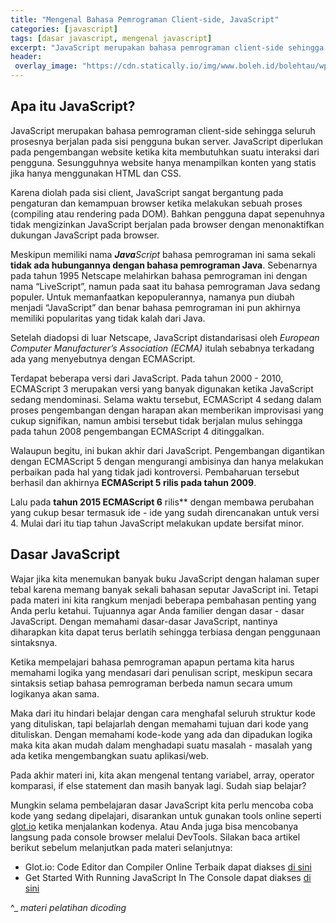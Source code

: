 ```yaml
---
title: "Mengenal Bahasa Pemrograman Client-side, JavaScript"
categories: [javascript]
tags: [dasar javascript, mengenal javascript]
excerpt: "JavaScript merupakan bahasa pemrograman client-side sehingga seluruh prosesnya berjalan pada sisi pengguna bukan server"
header:
 overlay_image: "https://cdn.statically.io/img/www.boleh.id/bolehtau/wp-content/uploads/2019/09/js.jpg"
---
```

## Apa itu JavaScript?

JavaScript merupakan bahasa pemrograman client-side sehingga seluruh prosesnya berjalan pada sisi pengguna bukan server. JavaScript diperlukan pada pengembangan website ketika kita membutuhkan suatu interaksi dari pengguna. Sesungguhnya website hanya menampilkan konten yang statis jika hanya menggunakan HTML dan CSS.

Karena diolah pada sisi client, JavaScript sangat bergantung pada pengaturan dan kemampuan browser ketika melakukan sebuah proses (compiling atau rendering pada DOM). Bahkan pengguna dapat sepenuhnya tidak mengizinkan JavaScript berjalan pada browser dengan menonaktifkan dukungan JavaScript pada browser.

Meskipun memiliki nama _**Java**Script_ bahasa pemrograman ini sama sekali **tidak ada hubungannya dengan bahasa pemrograman Java**. Sebenarnya pada tahun 1995 Netscape melahirkan bahasa pemrograman ini dengan nama “LiveScript”, namun pada saat itu bahasa pemrograman Java sedang populer. Untuk memanfaatkan kepopulerannya, namanya pun diubah menjadi “JavaScript” dan benar bahasa pemrograman ini pun akhirnya memiliki popularitas yang tidak kalah dari Java.

Setelah diadopsi di luar Netscape, JavaScript distandarisasi oleh _European Computer Manufacturer’s Association (ECMA)_ itulah sebabnya terkadang ada yang menyebutnya dengan ECMAScript.

Terdapat beberapa versi dari JavaScript. Pada tahun 2000 - 2010, ECMAScript 3 merupakan versi yang banyak digunakan ketika JavaScript sedang mendominasi. Selama waktu tersebut, ECMAScript 4 sedang dalam proses pengembangan dengan harapan akan memberikan improvisasi yang cukup signifikan, namun ambisi tersebut tidak berjalan mulus sehingga pada tahun 2008 pengembangan ECMAScript 4 ditinggalkan. 

Walaupun begitu, ini bukan akhir dari JavaScript. Pengembangan digantikan dengan ECMAScript 5 dengan mengurangi ambisinya dan hanya melakukan perbaikan pada hal yang tidak jadi kontroversi. Pembaharuan tersebut berhasil dan akhirnya **ECMAScript 5 rilis pada tahun 2009**.

Lalu pada **tahun 2015 ECMAScript 6** rilis** dengan membawa perubahan yang cukup besar termasuk ide - ide yang sudah direncanakan untuk versi 4. Mulai dari itu tiap tahun JavaScript melakukan update bersifat minor.

## Dasar JavaScript

Wajar jika kita menemukan banyak buku JavaScript dengan halaman super tebal karena memang banyak sekali bahasan seputar JavaScript ini. Tetapi pada materi ini kita rangkum menjadi beberapa pembahasan penting yang Anda perlu ketahui. Tujuannya agar Anda familier dengan dasar - dasar JavaScript. Dengan memahami dasar-dasar JavaScript, nantinya diharapkan kita dapat terus berlatih sehingga terbiasa dengan penggunaan sintaksnya.

Ketika mempelajari bahasa pemrograman apapun pertama kita harus memahami logika yang mendasari dari penulisan script, meskipun secara sintaksis setiap bahasa pemrograman berbeda namun secara umum logikanya akan sama.

Maka dari itu hindari belajar dengan cara menghafal seluruh struktur kode yang dituliskan, tapi belajarlah dengan memahami tujuan dari kode yang dituliskan. Dengan memahami kode-kode yang ada dan dipadukan logika maka kita akan mudah dalam menghadapi suatu masalah - masalah yang ada ketika mengembangkan suatu aplikasi/web.

Pada akhir materi ini, kita akan mengenal tentang variabel, array, operator komparasi, if else statement dan masih banyak lagi. Sudah siap belajar?

Mungkin selama pembelajaran dasar JavaScript kita perlu mencoba coba kode yang sedang dipelajari, disarankan untuk gunakan tools online seperti [glot.io](https://glot.io/) ketika menjalankan kodenya. Atau Anda juga bisa mencobanya langsung pada console browser melalui DevTools. Silakan baca artikel berikut sebelum melanjutkan pada materi selanjutnya:

- Glot.io: Code Editor dan Compiler Online Terbaik dapat diakses [di sini](https://www.dicoding.com/blog/code-editor-dan-compiler-online-terbaik/)
- Get Started With Running JavaScript In The Console dapat diakses [di sini](https://developers.google.com/web/tools/chrome-devtools/console/javascript)

^_ _materi pelatihan dicoding_

